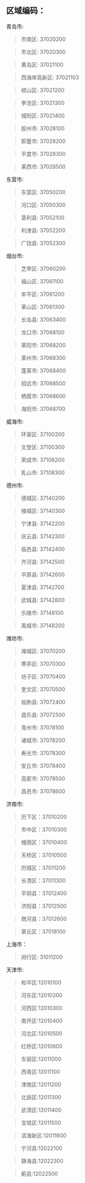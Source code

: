  ## 区域编码：


青岛市:

 > 市南区: 37020200



 > 市北区: 37020300



 > 黄岛区: 37021100



 > 西海岸高新区: 37021103



 > 崂山区: 37021200



 > 李沧区: 37021300



 > 城阳区: 37021400



 > 胶州市: 37028100



 > 即墨市: 37028200



 > 平度市: 37028300



 > 莱西市: 37028500



东营市:

 > 东营区: 37050200



 > 河口区: 37050300



 > 垦利县: 37052100



 > 利津县: 37052200



 > 广饶县: 37052300



烟台市:

 > 芝罘区: 37060200



 > 福山区: 37061100



 > 牟平区: 37061200



 > 莱山区: 37061300



 > 长岛县: 37063400



 > 龙口市: 37068100



 > 莱阳市: 37068200



 > 莱州市: 37068300



 > 蓬莱市: 37068400



 > 招远市: 37068500



 > 栖霞市: 37068600



 > 海阳市: 37068700



威海市:

 > 环翠区: 37100200



 > 文登区: 37100300



 > 荣成市: 37108200



 > 乳山市: 37108300



德州市:

 > 德城区: 37140200



 > 陵城区: 37140300



 > 宁津县: 37142200



 > 庆云县: 37142300



 > 临邑县: 37142400



 > 齐河县: 37142500



 > 平原县: 37142600



 > 夏津县: 37142700



 > 武城县: 37142800



 > 乐陵市: 37148100



 > 禹城市: 37148200



潍坊市:

 > 潍城区: 37070200



 > 寒亭区: 37070300



 > 坊子区: 37070400



 > 奎文区: 37070500



 > 临朐县: 37072400



 > 昌乐县: 37072500



 > 青州市: 37078100



 > 诸城市: 37078200



 > 寿光市: 37078300



 > 安丘市: 37078400



 > 高密市: 37078500



 > 昌邑市: 37078600

济南市:

 > 历下区：37010200

 > 市中区：37010300

 > 槐荫区：37010400

 > 天桥区：37010500

 > 历城区：37011200

 > 长清区：37011300

 > 平阴县：37012400

 > 济阳县：37012500

 > 商河县：37012600

 > 章丘区：37018100

上海市：

 > 闵行区: 31011200

天津市:

 >和平区:12010100

 >河东区:12010200

 >河西区:12010300

 >南开区:12010400

 >河北区:12010500

 >红桥区:12010600

 >东丽区:12011000

 >西青区:12011100

 >津南区:12011200

 >北辰区:12011300

 >武清区:12011400

 >宝坻区:12011500

 >滨海新区:12011600

 >宁河县:12022100

 >静海县:12022300

 >蓟县:12022500











